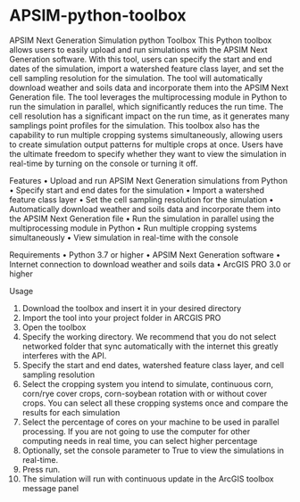 # APSIM-python-toolbox
APSIM Next Generation Simulation python Toolbox
This Python toolbox allows users to easily upload and run simulations with the APSIM Next Generation software. With this tool, users can specify the start and end dates of the simulation, import a watershed feature class layer, and set the cell sampling resolution for the simulation. The tool will automatically download weather and soils data and incorporate them into the APSIM Next Generation file.
The tool leverages the multiprocessing module in Python to run the simulation in parallel, which significantly reduces the run time. The cell resolution has a significant impact on the run time, as it generates many samplings point profiles for the simulation.
This toolbox also has the capability to run multiple cropping systems simultaneously, allowing users to create simulation output patterns for multiple crops at once. Users have the ultimate freedom to specify whether they want to view the simulation in real-time by turning on the console or turning it off.

Features
•	Upload and run APSIM Next Generation simulations from Python
•	Specify start and end dates for the simulation
•	Import a watershed feature class layer
•	Set the cell sampling resolution for the simulation
•	Automatically download weather and soils data and incorporate them into the APSIM Next Generation file
•	Run the simulation in parallel using the multiprocessing module in Python
•	Run multiple cropping systems simultaneously
•	View simulation in real-time with the console

Requirements
•	Python 3.7 or higher
•	APSIM Next Generation software
•	Internet connection to download weather and soils data
•	ArcGIS PRO 3.0 or higher

Usage
1.	Download the toolbox and insert it in your desired directory
2.	Import the tool into your project folder in ARCGIS PRO
3.	Open the toolbox
4.	Specify the working directory. We recommend that you do not select networked folder that sync automatically with the internet this greatly interferes with the API.
5.	Specify the start and end dates, watershed feature class layer, and cell sampling resolution
6.	Select the cropping system you intend to simulate, continuous corn, corn/rye cover crops, corn-soybean rotation with or without cover crops. You can select all these cropping systems once and compare the results for each simulation
7.	Select the percentage of cores on your machine to be used in parallel processing. If you are not going to use the computer for other computing needs in real time, you can select higher percentage
8.	Optionally, set the console parameter to True to view the simulations in real-time.
9.	Press run.
10.	The simulation will run with continuous update in the ArcGIS toolbox message panel

